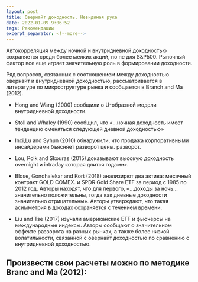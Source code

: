```yaml
---
layout: post
title: Овернайт доходность. Невидимая рука
date: 2022-01-09 9:06:52
tags: Рекомендации
excerpt_separator: <!--more-->
---
```


Автокорреляция между ночной и внутридневной доходностью
сохраняется среди более мелких акций, но не для S&P500. Рыночный фактор все еще играет значительную роль
в формировании доходности.

 
<!--more-->


Ряд вопросов, связанных с соотношением между доходностью овернайт и внутридневной доходностью,
рассматривается в литературе по микроструктуре рынка и сообщается в Branch and Ma (2012).

* Hong and Wang (2000) сообщили о U-образной модели внутридневной доходности.

* Stoll and Whaley (1990) сообщил, что «…ночная доходность имеет тенденцию сменяться следующей дневной доходностью»

* Inci,Lu and Syhun (2010) обнаружили, что продажа корпоративными инсайдерами бъясняет разворот цены.
разворот. 

* Lou, Polk and Skouras (2015) доказывают высокую доходность overnight и intraday которая длится годами». 

* Blose, Gondhalekar and Kort (2018) анализирют два актива: месячный контракт GOLD COMEX.
и SPDR Gold Share ETF за период с 1985 по 2012 год. Авторы находят, что для первого,
«…доходы за ночь… значительно положительны, тогда как дневные доходности значительно отрицательны».
Авторы утверждают, что такая асимметрия в доходах сохраняется с течением времени. 

* Liu and Tse (2017) изучали американские ETF и фьючерсы на международные индексы. Авторы сообщают о значительном
эффекте разворота на разных рынках, а также более низкой волатильности, связанной с овернайт доходностью по сравнению с внутридневной доходностью.


## Произвести свои расчеты можно по методике Branc and Ma (2012):

<img src="https://ragve.ru/images/overtimeline.png" alt="">


